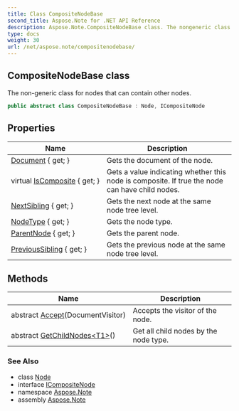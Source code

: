 ```yaml
---
title: Class CompositeNodeBase
second_title: Aspose.Note for .NET API Reference
description: Aspose.Note.CompositeNodeBase class. The nongeneric class for nodes that can contain other nodes
type: docs
weight: 30
url: /net/aspose.note/compositenodebase/
---
```

## CompositeNodeBase class

The non-generic class for nodes that can contain other nodes.

```csharp
public abstract class CompositeNodeBase : Node, ICompositeNode
```

## Properties

| Name | Description |
| --- | --- |
| [Document](../../aspose.note/node/document/) { get; } | Gets the document of the node. |
| virtual [IsComposite](../../aspose.note/node/iscomposite/) { get; } | Gets a value indicating whether this node is composite. If true the node can have child nodes. |
| [NextSibling](../../aspose.note/node/nextsibling/) { get; } | Gets the next node at the same node tree level. |
| [NodeType](../../aspose.note/node/nodetype/) { get; } | Gets the node type. |
| [ParentNode](../../aspose.note/node/parentnode/) { get; } | Gets the parent node. |
| [PreviousSibling](../../aspose.note/node/previoussibling/) { get; } | Gets the previous node at the same node tree level. |

## Methods

| Name | Description |
| --- | --- |
| abstract [Accept](../../aspose.note/node/accept/)(DocumentVisitor) | Accepts the visitor of the node. |
| abstract [GetChildNodes&lt;T1&gt;](../../aspose.note/compositenodebase/getchildnodes/#getchildnodes_1)() | Get all child nodes by the node type. |

### See Also

* class [Node](../node/)
* interface [ICompositeNode](../icompositenode/)
* namespace [Aspose.Note](../../aspose.note/)
* assembly [Aspose.Note](../../)


